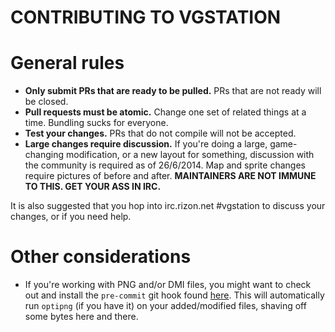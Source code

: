 CONTRIBUTING TO VGSTATION
=========================

# General rules

* **Only submit PRs that are ready to be pulled.**  PRs that are not ready will be closed.
* **Pull requests must be atomic.**  Change one set of related things at a time.  Bundling sucks for everyone.
* **Test your changes.**  PRs that do not compile will not be accepted.
* **Large changes require discussion.**  If you're doing a large, game-changing modification, or a new layout for something, discussion with the community is required as of 26/6/2014.  Map and sprite changes require pictures of before and after.  **MAINTAINERS ARE NOT IMMUNE TO THIS.  GET YOUR ASS IN IRC.**

It is also suggested that you hop into irc.rizon.net #vgstation to discuss your changes, or if you need help.

# Other considerations

* If you're working with PNG and/or DMI files, you might want to check out and install the `pre-commit` git hook found [here](tools/git-hooks). This will automatically run `optipng` (if you have it) on your added/modified files, shaving off some bytes here and there.
